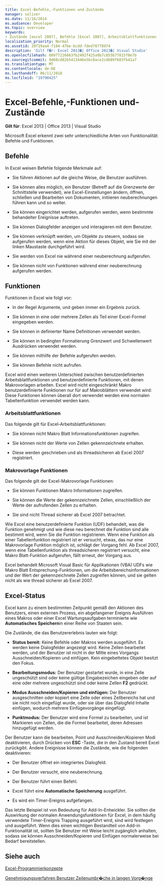```yaml
---
title: Excel-Befehle,-Funktionen und-Zustände
manager: soliver
ms.date: 11/16/2014
ms.audience: Developer
ms.topic: overview
keywords:
- Zustände [excel 2007], Befehle [Excel 2007], Arbeitsblattfunktionen [Excel 2007], Makroblatt Funktionen [Excel 2007], Excel Staaten
localization_priority: Normal
ms.assetid: 20f19aa4-f184-47be-bcdd-7ded78778974
description: 'Gilt f�r: Excel 2013�| Office 2013�| Visual Studio'
ms.openlocfilehash: 60977216663fb2492f425a9b7c855b77815f0e7b
ms.sourcegitcommit: 9d60cd82b5413446e5bc8ace2cd689f683fb41a7
ms.translationtype: MT
ms.contentlocale: de-DE
ms.lasthandoff: 06/11/2018
ms.locfileid: "19790425"
---
```

# <a name="excel-commands-functions-and-states"></a>Excel-Befehle,-Funktionen und-Zustände

 **Gilt für**: Excel 2013 | Office 2013 | Visual Studio 
  
Microsoft Excel erkennt zwei sehr unterschiedliche Arten von Funktionalität: Befehle und Funktionen.
  
## <a name="commands"></a>Befehle

In Excel weisen Befehle folgende Merkmale auf:
  
- Sie führen Aktionen auf die gleiche Weise, die Benutzer ausführen.
    
- Sie können alles möglich, ein Benutzer (Betreff auf die Grenzwerte der Schnittstelle verwendet), wie Excel-Einstellungen ändern, öffnen, schließen und Bearbeiten von Dokumenten, initiieren neuberechnungen führen kann und so weiter.
    
- Sie können eingerichtet werden, aufgerufen werden, wenn bestimmte behandelter Ereignisse auftreten.
    
- Sie können Dialogfelder anzeigen und interagieren mit dem Benutzer.
    
- Sie können verknüpft werden, um Objekte zu steuern, sodass sie aufgerufen werden, wenn eine Aktion für dieses Objekt, wie Sie mit der linken Maustaste durchgeführt wird.
    
- Sie werden von Excel nie während einer neuberechnung aufgerufen.
    
- Sie können nicht von Funktionen während einer neuberechnung aufgerufen werden.
    
## <a name="functions"></a>Funktionen

Funktionen in Excel wie folgt vor:
  
- In der Regel Argumente, und geben immer ein Ergebnis zurück.
    
- Sie können in eine oder mehrere Zellen als Teil einer Excel-Formel eingegeben werden.
    
- Sie können in definierter Name Definitionen verwendet werden.
    
- Sie können in bedingten Formatierung Grenzwert und Schwellenwert Ausdrücken verwendet werden.
    
- Sie können mithilfe der Befehle aufgerufen werden.
    
- Sie können Befehle nicht aufrufen.
    
Excel wird einen weiteren Unterschied zwischen benutzerdefinierten Arbeitsblattfunktionen und benutzerdefinierte Funktionen, mit denen Makrovorlagen arbeiten. Excel wird nicht eingeschränkt Makro benutzerdefinierte Funktionen nur für auf Makroblättern verwendet wird: Diese Funktionen können überall dort verwendet werden eine normalen Tabellenfunktion verwendet werden kann.
  
### <a name="worksheet-functions"></a>Arbeitsblattfunktionen

Das folgende gilt für Excel-Arbeitsblattfunktionen:
  
- Sie können nicht Makro Blatt Informationsfunktionen zugreifen.
    
- Sie können nicht der Werte von Zellen gekennzeichnete erhalten.
    
- Diese werden geschrieben und als threadsicheren ab Excel 2007 registriert.
    
### <a name="macro-sheet-functions"></a>Makrovorlage Funktionen

Das folgende gilt der Excel-Makrovorlage Funktionen:
  
- Sie können Funktionen Makro Informationen zugreifen.
    
- Sie können die Werte der gekennzeichnete Zellen, einschließlich der Werte der aufrufenden Zellen zu erhalten.
    
- Sie sind nicht Thread sicherer ab Excel 2007 betrachtet.
    
Wie Excel eine benutzerdefinierte Funktion (UDF) behandelt, was die Funktion genehmigt und wie diese neu berechnet die Funktion sind alle bestimmt wird, wenn Sie die Funktion registrieren. Wenn eine Funktion als einer Tabellenfunktion registriert ist er versucht, etwas, das nur eine Makrovorlage Funktion möglich ist, schlägt der Vorgang fehl. Ab Excel 2007, wenn eine Tabellenfunktion als threadsicheren registriert versucht, eine Makro Blatt-Funktion aufgerufen, fällt erneut, der Vorgang aus.
  
Excel behandelt Microsoft Visual Basic für Applikationen (VBA) UDFs wie Makro Blatt Entsprechung-Funktionen, um die Arbeitsbereichsinformationen und der Wert der gekennzeichnete Zellen zugreifen können, und sie gelten nicht als wie thread sicherer ab Excel 2007.
  
## <a name="excel-states"></a>Excel-Status

Excel kann zu einem bestimmten Zeitpunkt gemäß den Aktionen des Benutzers, einen externen Prozess, ein abgefangener Ereignis Ausführen eines Makros oder einer Excel Wartungsaufgaben terminierte wie **Automatisches Speichern**in einer Reihe von Staaten sein.
  
Die Zustände, die das Benutzererlebnis lauten wie folgt:
  
- **Status bereit:** Keine Befehle oder Makros werden ausgeführt. Es werden keine Dialogfelder angezeigt wird. Keine Zellen bearbeitet werden, und der Benutzer ist nicht in der Mitte eines Vorgangs Ausschneiden/Kopieren und einfügen. Kein eingebettetes Objekt besitzt den Fokus. 
    
- **Bearbeitungsmodus:** Der Benutzer gestartet wurde, in eine Zelle ungeschützt sind oder keine gültige Eingabezeichen eingeben oder auf eine oder mehrere ungeschützt sind oder keine Zellen **F2** gedrückt. 
    
- **Modus Ausschneiden/Kopieren und einfügen:** Der Benutzer ausgeschnitten oder kopiert eine Zelle oder eines Zellbereichs hat und sie nicht noch eingefügt wurde, oder sie über das Dialogfeld Inhalte einfügen, wodurch mehrere Einfügevorgänge eingefügt. 
    
- **Punktmodus:** Der Benutzer wird eine Formel zu bearbeiten, und ist Markieren von Zellen, die die Formel bearbeitet, deren Adressen hinzugefügt werden. 
    
Der Benutzer kann die bearbeiten, Point und Ausschneiden/Kopieren Modi deaktivieren, durch Drücken von **ESC** -Taste, die in den Zustand bereit Excel zurückgibt. Andere Ereignisse können die Zustände, wie die folgenden deaktivieren: 
  
- Der Benutzer öffnet ein integriertes Dialogfeld.
    
- Der Benutzer versucht, eine neuberechnung.
    
- Der Benutzer führt einen Befehl.
    
- Excel führt eine **Automatische Speicherung** ausgeführt. 
    
- Es wird ein Timer-Ereignis aufgefangen.
    
Das letzte Beispiel ist von Bedeutung für Add-In-Entwickler. Sie sollten die Auswirkung der normalen Anwendungsfunktionen für Excel, in dem häufig verwendete Timer-Ereignis Trapping ausgeführt wird, sind wird festlegen und ausgeführt. Wenn dies einen wichtigen Bestandteil von Add-in Funktionalität ist, sollten Sie Benutzer mit Weise leicht zugänglich anhalten, sodass sie können Ausschneiden/Kopieren und Einfügen normalerweise bei Bedarf bereitstellen.
  
## <a name="see-also"></a>Siehe auch



[Excel-Programmierkonzepte](excel-programming-concepts.md)
  
[Genehmigungsverfahren Benutzer Zeilenumbr�che in langen Vorg�nge](permitting-user-breaks-in-lengthy-operations.md)


